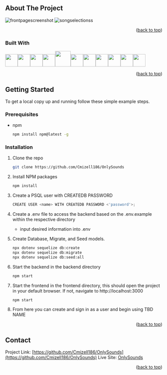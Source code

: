 <!-- ABOUT THE PROJECT -->
## About The Project

![frontpagescreenshot](https://user-images.githubusercontent.com/90157662/162717914-aa851377-6379-4958-a39b-915f4555d9df.JPG)
![songselectionss](https://user-images.githubusercontent.com/90157662/162728669-61272b1b-adf8-4454-944f-a854fcefc3d2.JPG)


<p align="right">(<a href="#top">back to top</a>)</p>



### Built With
<img  src="https://cdn.jsdelivr.net/gh/devicons/devicon/icons/javascript/javascript-original.svg"  height=40/><img src="https://cdn.jsdelivr.net/gh/devicons/devicon/icons/react/react-original.svg" height=40/><img src="https://cdn.jsdelivr.net/gh/devicons/devicon/icons/redux/redux-original.svg" height=40/><img src="https://cdn.jsdelivr.net/gh/devicons/devicon/icons/nodejs/nodejs-plain-wordmark.svg" height=40/><img src="https://icongr.am/devicon/express-original.svg?size=128&color=ffffff" height=50/><img  src="https://cdn.jsdelivr.net/gh/devicons/devicon/icons/postgresql/postgresql-original.svg"  height=40/><img  src="https://cdn.jsdelivr.net/gh/devicons/devicon/icons/sequelize/sequelize-original.svg"  height=40/><img  src="https://cdn.jsdelivr.net/gh/devicons/devicon/icons/css3/css3-original.svg"  height=40/><img  src="https://cdn.jsdelivr.net/gh/devicons/devicon/icons/html5/html5-original.svg"  height=40/><img  src="https://cdn.jsdelivr.net/gh/devicons/devicon/icons/git/git-original.svg"  height=40/><img  src="https://cdn.jsdelivr.net/gh/devicons/devicon/icons/vscode/vscode-original.svg"  height=40/>

<p align="right">(<a href="#top">back to top</a>)</p>



<!-- GETTING STARTED -->
## Getting Started

To get a local copy up and running follow these simple example steps.

### Prerequisites

* npm
  ```sh
  npm install npm@latest -g
  ```

### Installation

1. Clone the repo
   ```sh
   git clone https://github.com/Cmizell186/OnlySounds
   ```
2. Install NPM packages
   ```sh
   npm install
   ```
3. Create a PSQL user with CREATEDB PASSWORD
   ```js
   CREATE USER <name> WITH CREATEDB PASSWORD <'password'>;
   ```

4. Create a .env file to access the backend based on the .env.example within the respective directory
      - input desired information into .env


5. Create Database, Migrate, and Seed models.
   ```sh
   npx dotenv sequelize db:create
   npx dotenv sequelize db:migrate
   npx dotenv sequelize db:seed:all
   ```

6. Start the backend in the backend directory
   ```sh
   npm start
   ```

8. Start the frontend in the frontend directory, this should open the project in your default browser. If not, navigate to http://localhost:3000
   ```sh
   npm start
   ```

9. From here you can create and sign in as a user and begin using TBD NAME


<p align="right">(<a href="#top">back to top</a>)</p>



<!-- CONTACT -->
## Contact

Project Link: [https://github.com/Cmizell186/OnlySounds](https://github.com/Cmizell186/OnlySounds)
Live Site: [OnlySounds](https://onlysounds.herokuapp.com/)


<p align="right">(<a href="#top">back to top</a>)</p>
